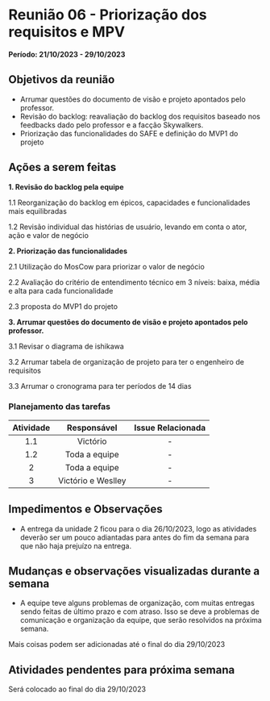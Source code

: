 # Reunião 06 - Priorização dos requisitos e MPV
**Período: 21/10/2023 - 29/10/2023**

## Objetivos da reunião
* Arrumar questões do documento de visão e projeto apontados pelo professor.
* Revisão do backlog: reavaliação do backlog dos requisitos baseado nos feedbacks dado pelo professor e a facção Skywalkers.
* Priorização das funcionalidades do SAFE e definição do MVP1 do projeto
  
## Ações a serem feitas

**1. Revisão do backlog pela equipe**

1.1 Reorganização do backlog em épicos, capacidades e funcionalidades mais equilibradas

1.2 Revisão individual das histórias de usuário, levando em conta o ator, ação e valor de negócio

**2. Priorização das funcionalidades**

2.1 Utilização do MosCow para priorizar o valor de negócio

2.2 Avaliação do critério de entendimento técnico em 3 níveis: baixa, média e alta para cada funcionalidade

2.3 proposta do MVP1 do projeto

**3. Arrumar questões do documento de visão e projeto apontados pelo professor.**

3.1 Revisar o diagrama de ishikawa

3.2 Arrumar tabela de organização de projeto para ter o engenheiro de requisitos

3.3 Arrumar o cronograma para ter períodos de 14 dias
  
### Planejamento das tarefas

<center>

| Atividade |    Responsável     | Issue Relacionada |
| :-------: | :----------------: | :---------------: |
|    1.1    |      Victório      |         -         |
|    1.2    |   Toda a equipe    |         -         |
|     2     |   Toda a equipe    |         -         |
|     3     | Victório e Weslley |         -         |

</center>

## Impedimentos e Observações

- A entrega da unidade 2 ficou para o dia 26/10/2023, logo as atividades deverão ser um pouco adiantadas para antes do fim da semana para que não haja prejuízo na entrega.

## Mudanças e observações visualizadas durante a semana

- A equipe teve alguns problemas de organização, com muitas entregas sendo feitas de último prazo e com atraso. Isso se deve a problemas de comunicação e organização da equipe, que serão resolvidos na próxima semana.

Mais coisas podem ser adicionadas até o final do dia 29/10/2023
  
## Atividades pendentes para próxima semana

Será colocado ao final do dia 29/10/2023



